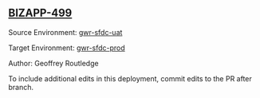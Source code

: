 ## [BIZAPP-499](https://app.salto.io/orgs/3ab0fb5b-95a7-497b-836a-2583702766e1/envs/1d1f88ae-562a-48af-a0d4-566e75b86639/deployments/5e30179a-983b-44aa-9c9f-cd202d75411a)

Source Environment: [gwr-sfdc-uat](https://app.salto.io/orgs/3ab0fb5b-95a7-497b-836a-2583702766e1/envs/d6da4298-a309-4acb-ac51-b65fa341b829) 

Target Environment: [gwr-sfdc-prod](https://app.salto.io/orgs/3ab0fb5b-95a7-497b-836a-2583702766e1/envs/1d1f88ae-562a-48af-a0d4-566e75b86639) 

Author: Geoffrey Routledge

To include additional edits in this deployment, commit edits to the PR after branch.